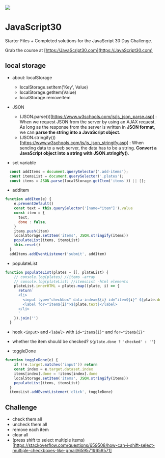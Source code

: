 ![](https://javascript30.com/images/JS3-social-share.png)

# JavaScript30

Starter Files + Completed solutions for the JavaScript 30 Day Challenge.

Grab the course at [https://JavaScript30.com](https://JavaScript30.com)

## local storage

- about: localStorage
  - localStorage.setItem('Key', Value)
  - localStorage.getItem(Value)
  - localStorage.removeItem
- JSON
  - (JSON.parse())[https://www.w3schools.com/js/js_json_parse.asp] : When we request JSON from the server by using an AJAX request. As long as the response from the server is written in **JSON format**, we can **parse the string into a JavaScript object**.
  - (JSON.stringify())[https://www.w3schools.com/js/js_json_stringify.asp] : When sending data to a web server, the data has to be a string. **Convert a JavaScript object into a string with JSON.stringify()**.


- set variable
```javascript
  const addItems = document.querySelector('.add-items');
  const itemsList = document.querySelector('.plates');
  const items = JSON.parse(localStorage.getItem('items')) || [];
```

- addItem
```javascript
function addItem(e) {
    e.preventDefault() 
    const text = this.querySelector('[name="item"]').value
    const item = {
      text,
      done : false,
    }
    items.push(item)
    localStorage.setItem('items', JSON.stringify(items))
    populateList(items, itemsList)
    this.reset()
  }
  addItems.addEventListener('submit', addItem)

```

- populateList
```javascript
function populateList(plates = [], plateList) {
    // console.log(plates) //items -array
    // console.log(plateList) //itemsList -html elements
    plateList.innerHTML = plates.map((plate, i) => {
      return`
      <li>
        <input type="checkbox" data-index=${i} id="item${i}" ${plate.done ? 'checked' : ''}/>
        <label for="item${i}">${plate.text}</label>
      </li>
      `
    }).join('')
  }
```
  - hook `<input>` and `<label>` with `id="item${i}"` and `for="item${i}"` 
  - whether the item should be checked? `${plate.done ? 'checked' : ''}`

- toggleDone
```javascript
function toggleDone(e) {
    if (!e.target.matches('input')) return
    const index = e.target.dataset.index
    items[index].done = !items[index].done
    localStorage.setItem('items', JSON.stringify(items))
    populateList(items, itemsList)
  }
  itemsList.addEventListener('click', toggleDone)  
```


## Challenge
- check them all
- uncheck them all
- remove each item
- clear all
- (press shift to select multiple items)[https://stackoverflow.com/questions/659508/how-can-i-shift-select-multiple-checkboxes-like-gmail/659571#659571]